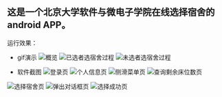 ## 这是一个北京大学软件与微电子学院在线选择宿舍的android APP。
运行效果：

- gif演示
![](https://github.com/fxjzzyo/SSPKUDormSelection/raw/master/img/sspkudormselection_screenshot1.gif "概览") ![](https://github.com/fxjzzyo/SSPKUDormSelection/raw/master/img/sspkudormselection_screenshot2.gif "已选者选宿舍过程") ![](https://github.com/fxjzzyo/SSPKUDormSelection/raw/master/img/sspkudormselection_screenshot3.gif "未选者选宿舍过程") 

- 软件截图
![](https://github.com/fxjzzyo/SSPKUDormSelection/raw/master/img/jietu_login.jpg "登录页")  ![](https://github.com/fxjzzyo/SSPKUDormSelection/raw/master/img/jietu_info.jpg "个人信息页") ![](https://github.com/fxjzzyo/SSPKUDormSelection/raw/master/img/jietu_menu.jpg "侧滑菜单页") ![](https://github.com/fxjzzyo/SSPKUDormSelection/raw/master/img/jietu_query.jpg "查询剩余床位数页")  

![](https://github.com/fxjzzyo/SSPKUDormSelection/raw/master/img/jietu_select.jpg "选择宿舍页") ![](https://github.com/fxjzzyo/SSPKUDormSelection/raw/master/img/jietu_select_alertdialog.jpg "弹出对话框页") ![](https://github.com/fxjzzyo/SSPKUDormSelection/raw/master/img/jietu_select_success.jpg "选择成功页")